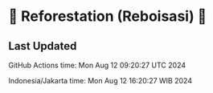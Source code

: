 
# 🌳 Reforestation (Reboisasi) 🌲

## Last Updated

GitHub Actions time: Mon Aug 12 09:20:27 UTC 2024

Indonesia/Jakarta time: Mon Aug 12 16:20:27 WIB 2024
